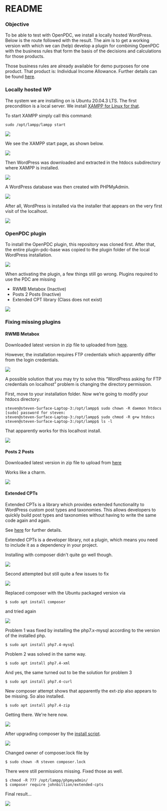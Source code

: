 # README

### Objective

To be able to test with OpenPDC, we install a locally hosted WordPress. Below is the route followed with the result. The aim is to get a working version with which we can (help) develop a plugin for combining OpenPDC with the business rules that form the basis of the decisions and calculations for those products.

Those business rules are already available for demo purposes for one product. That product is: Individual Income Allowance. Further details can be found [here](https://commonground.gitlab.io/virtueel-inkomstenloket/regels/).

### Locally hosted WP

The system we are installing on is Ubuntu 20.04.3 LTS. The first precondition is a local server. We install [XAMPP for Linux for that](https://www.apachefriends.org/download.html).

To start XAMPP simply call this command:
```
sudo /opt/lampp/lampp start
```
![](./images/xampp-start.png)

We see the XAMPP start page, as shown below.

![](./images/xampp-dashboard.png)

Then WordPress was downloaded and extracted in the htdocs subdirectory where XAMPP is installed.

![](./images/htdocs-ls.png)

A WordPress database was then created with PHPMyAdmin.

![](./images/phpmyadmin.png)

After all, WordPress is installed via the installer that appears on the very first visit of the localhost.

![](./images/localhostWPsite.png)

### OpenPDC plugin

To install the OpenPDC plugin, this repository was cloned first.
After that, the entire plugin-pdc-base was copied to the plugin folder of the local WordPress installation.

![](./images/pdc-base.png)

When activating the plugin, a few things still go wrong. Plugins required to use the PDC are missing

* RWMB Metabox (Inactive)
* Posts 2 Posts (Inactive)
* Extended CPT library (Class does not exist)

![](./images/plugins-missing.png)

### Fixing missing plugins

#### RWMB Metabox

Downloaded latest version in zip file to uploaded from [here](https://wordpress.org/plugins/meta-box/).

However, the installation requires FTP credentials which apparently differ from the login credentials.

![](./images/ftp-credentials-missing.png)

A possible solution that you may try to solve this “WordPress asking for FTP credentials on localhost” problem is changing the directory permission.

First, move to your installation folder. Now we’re going to modify your htdocs directory:
```
steven@steven-Surface-Laptop-3:/opt/lampp$ sudo chown -R daemon htdocs
[sudo] password for steven: 
steven@steven-Surface-Laptop-3:/opt/lampp$ sudo chmod -R g+w htdocs
steven@steven-Surface-Laptop-3:/opt/lampp$ ls -l
```

That apparently works for this localhost install.

![](./images/metaboxinstalled.png)

#### Posts 2 Posts

Downloaded latest version in zip file to upload from [here](https://wordpress.org/plugins/posts-to-posts/)

Works like a charm.

![](./images/posts2postsinstalled.png)

#### Extended CPTs

Extended CPTs is a library which provides extended functionality to WordPress custom post types and taxonomies. This allows developers to quickly build post types and taxonomies without having to write the same code again and again.

See [here](https://github.com/johnbillion/extended-cpts) for further details.

Extended CPTs is a developer library, not a plugin, which means you need to include it as a dependency in your project.

Installing with composer didn't quite go well though.

![](./images/extended-cpts-install-failed.png)

Second attempted but still quite a few issues to fix

![](./images/extended-cpts-intall-failed-2.png)

Replaced composer with the Ubuntu packaged version via
```
$ sudo apt install composer
```
and tried again

![](./images/extended-cpts-install-failed-3.png)

Problem 1 was fixed by installing the php7.x-mysql according to the version of the installed php.
```
$ sudo apt install php7.4-mysql
```
Problem 2 was solved in the same way.
```
$ sudo apt install php7.4-xml
```
And yes, the same turned out to be the solution for problem 3
```
$ sudo apt install php7.4-curl
```
New composer attempt shows that apparently the ext-zip also appears to be missing. So also installed.
```
$ sudo apt install php7.4-zip
```
Getting there. We're here now.

![](./images/extended-cpts-failed-4.png)

After upgrading composer by the [install script](https://getcomposer.org/download/).

![](./images/extended-cpts-install-failed-5.png)

Changed owner of composer.lock file by
```
$ sudo chown -R steven composer.lock
```
There were still permissions missing. Fixed those as well.
```
$ chmod -R 777 /opt/lampp/phpmyadmin/
$ composer require johnbillion/extended-cpts
```
Final result...

![](./images/extended-cpts-installed.png)
